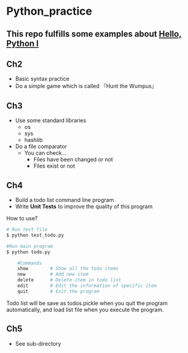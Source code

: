 # Python_practice

## This repo fulfills some examples about [Hello, Python I](https://www.manning.com/books/hello-python)

## Ch2
- Basic syntax practice 
- Do a simple game which is called 『Hunt the Wumpus』

## Ch3
- Use some standard libraries
    - os
    - sys
    - hashlib
- Do a file comparator
    - You can check...
        - Files have been changed or not
        - Files exist or not


## Ch4
- Build a todo list command line program
- Write **Unit Tests** to improve the quality of this program

How to use?
```bash
# Run test file
$ python test_todo.py

#Run main program
$ python todo.py

    #Commands
    show        # Show all the todo items
    new         # Add new item
    delete      # Delete item in todo list
    edit        # Edit the information of specific item
    quit        # Exit the program
```

Todo list will be save as todos.pickle when you quit the program automatically, and load list file when you execute the program.

## Ch5
- See sub-directory